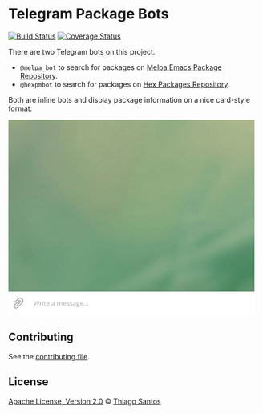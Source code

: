 # Telegram Package Bots

[![Build Status](https://travis-ci.com/thiamsantos/melpa_telegram_bot.svg?branch=master)](https://travis-ci.com/thiamsantos/melpa_telegram_bot)
[![Coverage Status](https://coveralls.io/repos/github/thiamsantos/melpa_telegram_bot/badge.svg?branch=master)](https://coveralls.io/github/thiamsantos/melpa_telegram_bot?branch=master)

There are two Telegram bots on this project.

- `@melpa_bot` to search for packages on [Melpa Emacs Package Repository](http://melpa.org).
- `@hexpmbot` to search for packages on [Hex Packages Repository](https://hex.pm).

Both are inline bots and display package information on a nice card-style format.

![melpabot usage demostration](melpabot-usage.gif "Usage demostration")

## Contributing

See the [contributing file](CONTRIBUTING.md).

## License

[Apache License, Version 2.0](LICENSE) © [Thiago Santos](https://github.com/thiamsantos)


